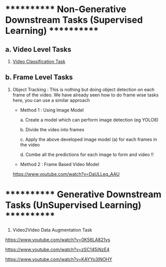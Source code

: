 # **********  Non-Generative Downstream Tasks (Supervised Learning)  **********

## a. Video Level Tasks
1. [Video Classification Task](https://khetansarvesh.medium.com/video-classification-fc07152ad770)

## b. Frame Level Tasks
1. Object Tracking : 
This is nothing but doing object detection on each frame of the video. We have already seen how to do frame wise tasks here, you can use a similar approach

   - Method 1 : Using Image Model
     
     a. Create a model which can perform image detection (eg YOLO8)
     
     b. Divide the video into frames
     
     c. Apply the above developed image model (a) for each frames in the video
     
     d. Combe all the predictions for each image to form and video !!
     
   - Method 2 : Frame Based Video Model

   https://www.youtube.com/watch?v=DaULLeq_AAU
   




# **********  Generative Downstream Tasks (UnSupervised Learning)  **********

1. Video2Video Data Augmentation Task
   
https://www.youtube.com/watch?v=0K56LA821ys

https://www.youtube.com/watch?v=zSC145iNzE4

https://www.youtube.com/watch?v=KAYYo3lNOHY
